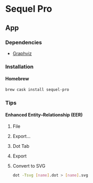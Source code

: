 # Sequel Pro

## App

### Dependencies

- [Graphviz](/graphviz.md)

### Installation

#### Homebrew

```sh
brew cask install sequel-pro
```

### Tips

#### Enhanced Entity–Relationship (EER)

1. File
2. Export...
3. Dot Tab
4. Export
5. Convert to SVG

   ```sh
   dot -Tsvg [name].dot > [name].svg
   ```
